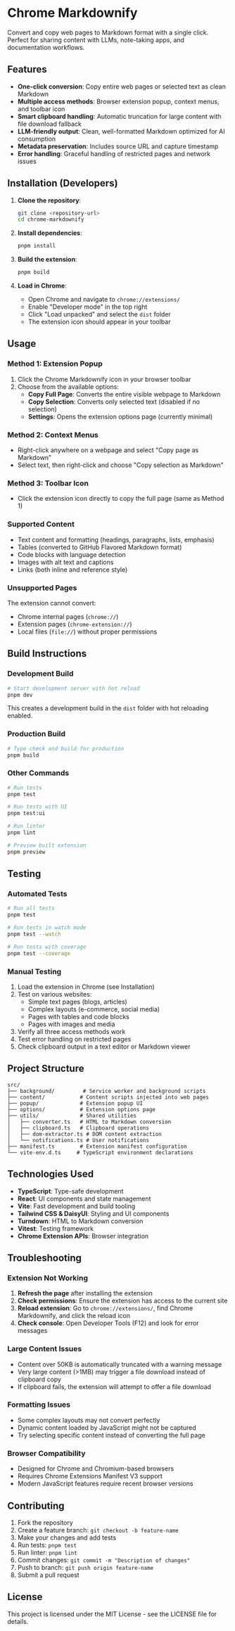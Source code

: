 # Chrome Markdownify

Convert and copy web pages to Markdown format with a single click. Perfect for sharing content with LLMs, note-taking apps, and documentation workflows.

## Features

- **One-click conversion**: Copy entire web pages or selected text as clean Markdown
- **Multiple access methods**: Browser extension popup, context menus, and toolbar icon
- **Smart clipboard handling**: Automatic truncation for large content with file download fallback
- **LLM-friendly output**: Clean, well-formatted Markdown optimized for AI consumption
- **Metadata preservation**: Includes source URL and capture timestamp
- **Error handling**: Graceful handling of restricted pages and network issues

## Installation (Developers)

1. **Clone the repository**:

   ```bash
   git clone <repository-url>
   cd chrome-markdownify
   ```

2. **Install dependencies**:

   ```bash
   pnpm install
   ```

3. **Build the extension**:

   ```bash
   pnpm build
   ```

4. **Load in Chrome**:
   - Open Chrome and navigate to `chrome://extensions/`
   - Enable "Developer mode" in the top right
   - Click "Load unpacked" and select the `dist` folder
   - The extension icon should appear in your toolbar

## Usage

### Method 1: Extension Popup

1. Click the Chrome Markdownify icon in your browser toolbar
2. Choose from the available options:
   - **Copy Full Page**: Converts the entire visible webpage to Markdown
   - **Copy Selection**: Converts only selected text (disabled if no selection)
   - **Settings**: Opens the extension options page (currently minimal)

### Method 2: Context Menus

- Right-click anywhere on a webpage and select "Copy page as Markdown"
- Select text, then right-click and choose "Copy selection as Markdown"

### Method 3: Toolbar Icon

- Click the extension icon directly to copy the full page (same as Method 1)

### Supported Content

- Text content and formatting (headings, paragraphs, lists, emphasis)
- Tables (converted to GitHub Flavored Markdown format)
- Code blocks with language detection
- Images with alt text and captions
- Links (both inline and reference style)

### Unsupported Pages

The extension cannot convert:

- Chrome internal pages (`chrome://`)
- Extension pages (`chrome-extension://`)
- Local files (`file://`) without proper permissions

## Build Instructions

### Development Build

```bash
# Start development server with hot reload
pnpm dev
```

This creates a development build in the `dist` folder with hot reloading enabled.

### Production Build

```bash
# Type check and build for production
pnpm build
```

### Other Commands

```bash
# Run tests
pnpm test

# Run tests with UI
pnpm test:ui

# Run linter
pnpm lint

# Preview built extension
pnpm preview
```

## Testing

### Automated Tests

```bash
# Run all tests
pnpm test

# Run tests in watch mode
pnpm test --watch

# Run tests with coverage
pnpm test --coverage
```

### Manual Testing

1. Load the extension in Chrome (see Installation)
2. Test on various websites:
   - Simple text pages (blogs, articles)
   - Complex layouts (e-commerce, social media)
   - Pages with tables and code blocks
   - Pages with images and media
3. Verify all three access methods work
4. Test error handling on restricted pages
5. Check clipboard output in a text editor or Markdown viewer

## Project Structure

```
src/
├── background/         # Service worker and background scripts
├── content/           # Content scripts injected into web pages
├── popup/             # Extension popup UI
├── options/           # Extension options page
├── utils/             # Shared utilities
│   ├── converter.ts   # HTML to Markdown conversion
│   ├── clipboard.ts   # Clipboard operations
│   ├── dom-extractor.ts # DOM content extraction
│   └── notifications.ts # User notifications
├── manifest.ts        # Extension manifest configuration
└── vite-env.d.ts     # TypeScript environment declarations
```

## Technologies Used

- **TypeScript**: Type-safe development
- **React**: UI components and state management
- **Vite**: Fast development and build tooling
- **Tailwind CSS & DaisyUI**: Styling and UI components
- **Turndown**: HTML to Markdown conversion
- **Vitest**: Testing framework
- **Chrome Extension APIs**: Browser integration

## Troubleshooting

### Extension Not Working

1. **Refresh the page** after installing the extension
2. **Check permissions**: Ensure the extension has access to the current site
3. **Reload extension**: Go to `chrome://extensions/`, find Chrome Markdownify, and click the reload icon
4. **Check console**: Open Developer Tools (F12) and look for error messages

### Large Content Issues

- Content over 50KB is automatically truncated with a warning message
- Very large content (>1MB) may trigger a file download instead of clipboard copy
- If clipboard fails, the extension will attempt to offer a file download

### Formatting Issues

- Some complex layouts may not convert perfectly
- Dynamic content loaded by JavaScript might not be captured
- Try selecting specific content instead of converting the full page

### Browser Compatibility

- Designed for Chrome and Chromium-based browsers
- Requires Chrome Extensions Manifest V3 support
- Modern JavaScript features require recent browser versions

## Contributing

1. Fork the repository
2. Create a feature branch: `git checkout -b feature-name`
3. Make your changes and add tests
4. Run tests: `pnpm test`
5. Run linter: `pnpm lint`
6. Commit changes: `git commit -m "Description of changes"`
7. Push to branch: `git push origin feature-name`
8. Submit a pull request

## License

This project is licensed under the MIT License - see the LICENSE file for details.
